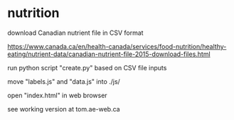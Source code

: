 # nutrition

download Canadian nutrient file in CSV format

https://www.canada.ca/en/health-canada/services/food-nutrition/healthy-eating/nutrient-data/canadian-nutrient-file-2015-download-files.html

run python script "create.py" based on CSV file inputs

move "labels.js" and "data.js" into ./js/

open "index.html" in web browser

see working version at tom.ae-web.ca



